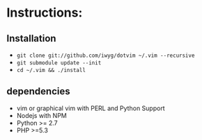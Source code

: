 # Instructions:

## Installation

- `git clone git://github.com/iwyg/dotvim ~/.vim --recursive`
- `git submodule update --init`
- `cd ~/.vim && ./install`


## dependencies

- vim or graphical vim with PERL and Python Support
- Nodejs with NPM 
- Python >= 2.7
- PHP >=5.3
